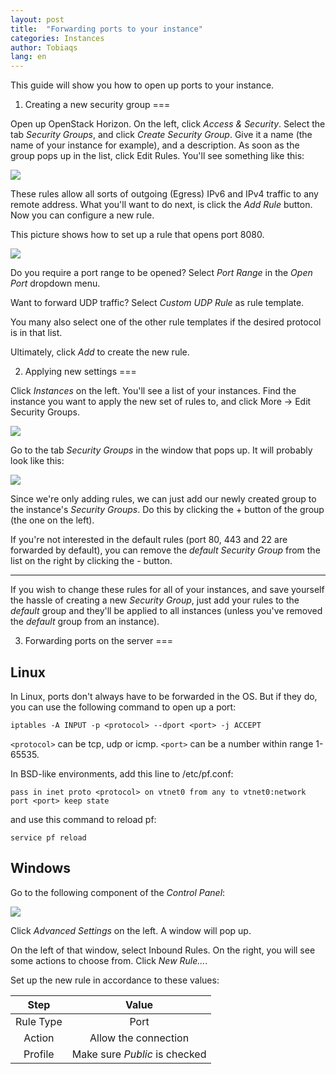 ```yaml
---
layout: post
title:  "Forwarding ports to your instance"
categories: Instances
author: Tobiaqs
lang: en
---
```

This guide will show you how to open up ports to your instance.

1. Creating a new security group
===

Open up OpenStack Horizon. On the left, click *Access & Security*. Select the tab *Security Groups*, and click *Create Security Group*. Give it a name (the name of your instance for example), and a description. As soon as the group pops up in the list, click Edit Rules. You'll see something like this:

![](/kb/images/2015-01-17-forwarding-ports/security-group-rules.png)

These rules allow all sorts of outgoing (Egress) IPv6 and IPv4 traffic to any remote address. What you'll want to do next, is click the *Add Rule* button. Now you can configure a new rule.

This picture shows how to set up a rule that opens port 8080.

![](/kb/images/2015-01-17-forwarding-ports/rule-configuration.png)

Do you require a port range to be opened?
Select *Port Range* in the *Open Port* dropdown menu.

Want to forward UDP traffic? Select *Custom UDP Rule* as rule template.

You many also select one of the other rule templates if the desired protocol is in that list.

Ultimately, click *Add* to create the new rule.

2. Applying new settings
===

Click *Instances* on the left. You'll see a list of your instances. Find the instance you want to apply the new set of rules to, and click More -> Edit Security Groups.

![](/kb/images/2015-01-17-forwarding-ports/open-edit-security-groups.png)

Go to the tab *Security Groups* in the window that pops up. It will probably look like this:

![](/kb/images/2015-01-17-forwarding-ports/adding-security-group.png)

Since we're only adding rules, we can just add our newly created group to the instance's *Security Groups*. Do this by clicking the + button of the group (the one on the left).

If you're not interested in the default rules (port 80, 443 and 22 are forwarded by default), you can remove the *default* *Security Group* from the list on the right by clicking the - button.

----------

If you wish to change these rules for all of your instances, and save yourself the hassle of creating a new *Security Group*, just add your rules to the *default* group and they'll be applied to all instances (unless you've removed the *default* group from an instance).

3. Forwarding ports on the server
===

## Linux ##
In Linux, ports don't always have to be forwarded in the OS. But if they do, you can use the following command to open up a port:
```
iptables -A INPUT -p <protocol> --dport <port> -j ACCEPT
```

`<protocol>` can be tcp, udp or icmp. `<port>` can be a number within range 1-65535.

In BSD-like environments, add this line to /etc/pf.conf:
```
pass in inet proto <protocol> on vtnet0 from any to vtnet0:network port <port> keep state
```

and use this command to reload pf:
```
service pf reload
```

## Windows ##
Go to the following component of the *Control Panel*:

![](/kb/images/2015-01-17-forwarding-ports/windows-firewall.png)

Click *Advanced Settings* on the left. A window will pop up.

On the left of that window, select Inbound Rules. On the right, you will see some actions to choose from. Click *New Rule...*.

Set up the new rule in accordance to these values:

| Step      | Value                         |
|:---------:|:-----------------------------:|
| Rule Type | Port                          |
| Action    | Allow the connection          |
| Profile   | Make sure *Public* is checked |
